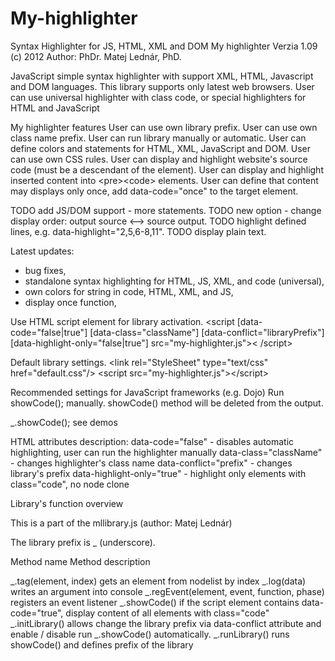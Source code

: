 My-highlighter
==============

Syntax Highlighter for JS, HTML, XML and DOM
My highlighter
Verzia 1.09
(c) 2012
 Author: PhDr. Matej Lednár, PhD.
 
JavaScript simple syntax highlighter with support XML, HTML, Javascript and DOM languages.
This library supports only latest web browsers. 
User can use universal highlighter with class code, or special 
highlighters for HTML and JavaScript
 
My highlighter features
User can use own library prefix.
User can use own class name prefix.
User can run library manually or automatic.
User can define colors and statements for HTML, XML, JavaScript and DOM.
User can use own CSS rules.
User can display and highlight website's source code (must be a descendant of the <body> element).
User can display and highlight inserted content into &lt;pre>&lt;code> elements.
User can define that content may displays only once, add data-code="once" to the target element.

TODO add JS/DOM support - more statements.
TODO new option - change display order: output source &lt;--> source output.
TODO highlight defined lines, e.g. data-highlight="2,5,6-8,11".
TODO display plain text.

Latest updates:
- bug fixes,
- standalone syntax highlighting for HTML, JS, XML, and code (universal),
- own colors for string in code, HTML, XML, and JS,
- display once function,

Use HTML script element for library activation.
 &lt;script [data-code="false|true"] [data-class="className"] 
 [data-conflict="libraryPrefix"] [data-highlight-only="false|true"] src="my-highlighter.js">&lt; /script>

Default library settings.
 &lt;link rel="StyleSheet" type="text/css" href="default.css"/>
 &lt;script src="my-highlighter.js">&lt;/script>

Recommended settings for JavaScript frameworks (e.g. Dojo)
 Run showCode(); manually. showCode() method will be deleted from the output.
 <script src="my-highlighter.js" data-code="false"></script>
 _.showCode();  see demos

 HTML attributes description:
 data-code="false"          - disables automatic highlighting, user can run the highlighter manually
 data-class="className"     - changes highlighter's class name
 data-conflict="prefix"     - changes library's prefix
 data-highlight-only="true" - highlight only elements with class="code", no node clone

Library's function overview
  
   This is a part of the mllibrary.js (author: Matej Lednár)
   
   The library prefix is _ (underscore).

   Method name   		          Method description

 _.tag(element, index)		     gets an element from nodelist by index
 _.log(data)				             writes an argument into console
 _.regEvent(element, event, 
   function, phase)          registers an event listener
 _.showCode()                if the script element contains data-code="true", display content of all elements with 
                             class="code" 
 _.initLibrary()  			        allows change the library prefix via data-conflict attribute and enable / disable run 
                             _.showCode() automatically.
 _.runLibrary()              runs showCode() and defines prefix of the library


